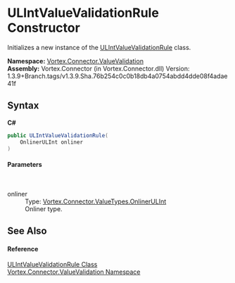 # ULIntValueValidationRule Constructor 
 

Initializes a new instance of the <a href="T_Vortex_Connector_ValueValidation_ULIntValueValidationRule.md">ULIntValueValidationRule</a> class.

**Namespace:**&nbsp;<a href="N_Vortex_Connector_ValueValidation.md">Vortex.Connector.ValueValidation</a><br />**Assembly:**&nbsp;Vortex.Connector (in Vortex.Connector.dll) Version: 1.3.9+Branch.tags/v1.3.9.Sha.76b254c0c0b18db4a0754abdd4dde08f4adae41f

## Syntax

**C#**<br />
``` C#
public ULIntValueValidationRule(
	OnlinerULInt onliner
)
```


#### Parameters
&nbsp;<dl><dt>onliner</dt><dd>Type: <a href="T_Vortex_Connector_ValueTypes_OnlinerULInt.md">Vortex.Connector.ValueTypes.OnlinerULInt</a><br />Onliner type.</dd></dl>

## See Also


#### Reference
<a href="T_Vortex_Connector_ValueValidation_ULIntValueValidationRule.md">ULIntValueValidationRule Class</a><br /><a href="N_Vortex_Connector_ValueValidation.md">Vortex.Connector.ValueValidation Namespace</a><br />